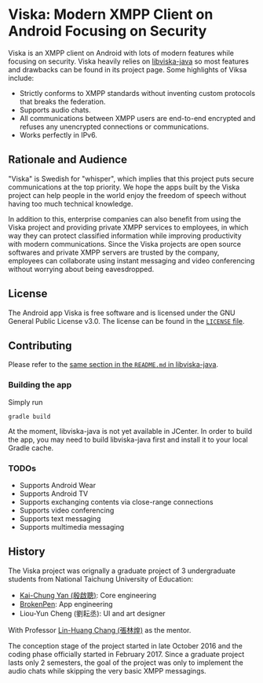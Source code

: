 Viska: Modern XMPP Client on Android Focusing on Security
=========================================================

Viska is an XMPP client on Android with lots of modern features while focusing
on security. Viska heavily relies on
[libviska-java](https://github.com/seamlik/libviska-java) so most features and
drawbacks can be found in its project page. Some highlights of Viksa include:

* Strictly conforms to XMPP standards without inventing custom protocols that
  breaks the federation.
* Supports audio chats.
* All communications between XMPP users are end-to-end encrypted and refuses any
  unencrypted connections or communications.
* Works perfectly in IPv6.

## Rationale and Audience

"Viska" is Swedish for "whisper", which implies that this project puts secure
communications at the top priority. We hope the apps built by the Viska project
can help people in the world enjoy the freedom of speech without having too much
technical knowledge.

In addition to this, enterprise companies can also benefit from using the Viska
project and providing private XMPP services to employees, in which way they can
protect classified information while improving productivity with modern
communications. Since the Viska projects are open source softwares and private
XMPP servers are trusted by the company, employees can collaborate using instant
messaging and video conferencing without worrying about being eavesdropped.

## License

The Android app Viska is free software and is licensed under the GNU General
Public License v3.0. The license can be found in the
[`LICENSE` file](https://github.com/seamlik/viska-android/blob/master/LICENSE).

## Contributing

Please refer to the
[same section in the `README.md` in libviska-java](https://github.com/seamlik/libviska-java/blob/master/README.md#contributing).

### Building the app

Simply run

```shell
gradle build
```

At the moment, libviska-java is not yet available in JCenter. In order to build
the app, you may need to build libviska-java first and install it to your local
Gradle cache.

### TODOs

* Supports Android Wear
* Supports Android TV
* Supports exchanging contents via close-range connections
* Supports video conferencing
* Supports text messaging
* Supports multimedia messaging

## History

The Viska project was orignally a graduate project of 3 undergraduate students
from National Taichung University of Education:

* [Kai-Chung Yan (殷啟聰)](https://github.com/seamlik): Core engineering
* [BrokenPen](https://github.com/BrokenPen): App engineering
* Liou-Yun Cheng (劉耘丞): UI and art designer

With Professor [Lin-Huang Chang (張林煌)](http://www.ntcu.edu.tw/lchang) as the
mentor.

The conception stage of the project started in late October 2016 and the coding
phase officially started in February 2017. Since a graduate project lasts only
2 semesters, the goal of the project was only to implement the audio chats while
skipping the very basic XMPP messagings.

